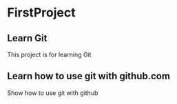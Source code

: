 # FirstProject

## Learn Git 
This project is for learning Git

## Learn how to use git with github.com 
Show how to use git with github
